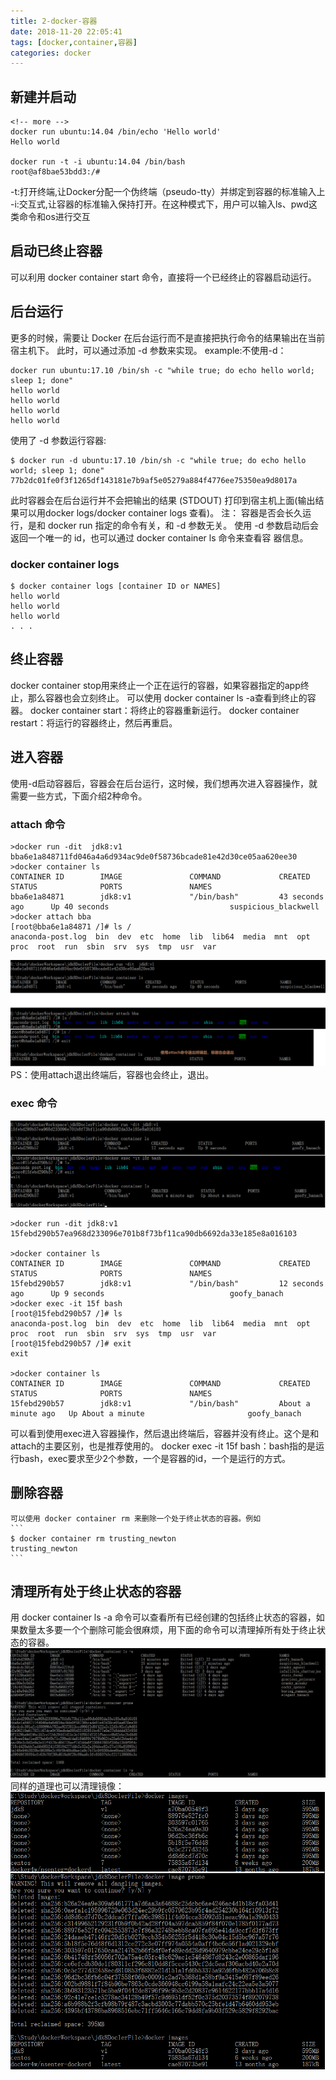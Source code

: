 ```yaml
---
title: 2-docker-容器
date: 2018-11-20 22:05:41
tags: [docker,container,容器]
categories: docker
---
```


## 新建并启动
  ```
<!-- more -->
  docker run ubuntu:14.04 /bin/echo 'Hello world'
  Hello world

  docker run -t -i ubuntu:14.04 /bin/bash
  root@af8bae53bdd3:/#
  ```
  -t:打开终端,让Docker分配一个伪终端（pseudo-tty）并绑定到容器的标准输入上
  -i:交互式,让容器的标准输入保持打开。在这种模式下，用户可以输入ls、pwd这类命令和os进行交互

## 启动已终止容器
  可以利用 docker container start 命令，直接将一个已经终止的容器启动运行。

## 后台运行
  更多的时候，需要让 Docker 在后台运行而不是直接把执行命令的结果输出在当前宿主机下。
  此时，可以通过添加 -d 参数来实现。
  example:不使用-d：
  ```
  docker run ubuntu:17.10 /bin/sh -c "while true; do echo hello world; sleep 1; done"
  hello world
  hello world
  hello world
  hello world
  ```

  使用了 -d 参数运行容器:
  ```
  $ docker run -d ubuntu:17.10 /bin/sh -c "while true; do echo hello world; sleep 1; done"
  77b2dc01fe0f3f1265df143181e7b9af5e05279a884f4776ee75350ea9d8017a
  ```
  此时容器会在后台运行并不会把输出的结果 (STDOUT) 打印到宿主机上面(输出结果可以用docker logs/docker container logs 查看)。
  注： 容器是否会长久运行，是和 docker run 指定的命令有关，和 -d 参数无关。
  使用 -d 参数启动后会返回一个唯一的 id，也可以通过 docker container ls 命令来查看容
  器信息。
### docker container logs
  ```
  $ docker container logs [container ID or NAMES]
  hello world
  hello world
  hello world
  . . .
  ```

## 终止容器

  docker container stop用来终止一个正在运行的容器，如果容器指定的app终止，那么容器也会立刻终止。
  可以使用  docker container ls -a查看到终止的容器。
  docker container start：将终止的容器重新运行。
  docker container restart：将运行的容器终止，然后再重启。

## 进入容器
  使用-d启动容器后，容器会在后台运行，这时候，我们想再次进入容器操作，就需要一些方式，下面介绍2种命令。

### attach 命令
  ```
  >docker run -dit  jdk8:v1
  bba6e1a848711fd046a4a6d934ac9de0f58736bcade81e42d30ce05aa620ee30
  >docker container ls
  CONTAINER ID        IMAGE               COMMAND             CREATED             STATUS              PORTS               NAMES
  bba6e1a84871        jdk8:v1             "/bin/bash"         43 seconds ago      Up 40 seconds                           suspicious_blackwell
  >docker attach bba
  [root@bba6e1a84871 /]# ls /
  anaconda-post.log  bin  dev  etc  home  lib  lib64  media  mnt  opt  proc  root  run  sbin  srv  sys  tmp  usr  var
  ```
  ![2-1](2018/11/20/2-docker-容器/2-1.png)
  PS：使用attach退出终端后，容器也会终止，退出。
### exec 命令

  ![2-2](2018/11/20/2-docker-容器/2-2.png)

  ```
  >docker run -dit jdk8:v1
  15febd290b57ea968d233096e701b8f73bf11ca90db6692da33e185e8a016103

  >docker container ls
  CONTAINER ID        IMAGE               COMMAND             CREATED             STATUS              PORTS               NAMES
  15febd290b57        jdk8:v1             "/bin/bash"         12 seconds ago      Up 9 seconds                            goofy_banach
  >docker exec -it 15f bash
  [root@15febd290b57 /]# ls
  anaconda-post.log  bin  dev  etc  home  lib  lib64  media  mnt  opt  proc  root  run  sbin  srv  sys  tmp  usr  var
  [root@15febd290b57 /]# exit
  exit

  >docker container ls
  CONTAINER ID        IMAGE               COMMAND             CREATED              STATUS              PORTS               NAMES
  15febd290b57        jdk8:v1             "/bin/bash"         About a minute ago   Up About a minute                       goofy_banach
  ```

  可以看到使用exec进入容器操作，然后退出终端后，容器并没有终止。这个是和attach的主要区别，也是推荐使用的。
  docker exec -it 15f bash：bash指的是运行bash，exec要求至少2个参数，一个是容器的id，一个是运行的方式。

## 删除容器
    可以使用 docker container rm 来删除一个处于终止状态的容器。例如
    ```
    $ docker container rm trusting_newton
    trusting_newton
    ```

## 清理所有处于终止状态的容器
  用 docker container ls -a 命令可以查看所有已经创建的包括终止状态的容器，如果数量太多要一个个删除可能会很麻烦，用下面的命令可以清理掉所有处于终止状态的容器。
  ![2-3](2018/11/20/2-docker-容器/2-3.png)
  同样的道理也可以清理镜像：
  ![2-4](2018/11/20/2-docker-容器/2-4.png)
